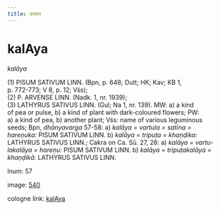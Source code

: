 ```yaml
---
title: कलाय
---
```


# kalAya

<i>kalāya</i>  <div n="P" />(1) <bot>PISUM SATIVUM LINN.</bot> (Bpn, p. 648; Dutt; HK; Kav; KB 1, <div n="lb" />p. 772-773; V 8, p. 12; Vśs); <div n="P" />(2) <bot>P. ARVENSE LINN.</bot> (Nadk. 1, nr. 1939); <div n="P" />(3) <bot>LATHYRUS SATIVUS LINN.</bot> (Gul; Na 1, nr. 139). MW: a) a kind <div n="lb" />of pea or pulse, b) a kind of plant with dark-coloured flowers; PW: <div n="lb" />a) a kind of pea, b) another plant; Vśs: name of various leguminous <div n="lb" />seeds; Bpn, <i>dhānyavarga</i> 57-58: a) <i>kalāya = vartula = satīna =</i> <div n="lb" /><i>hareṇuka:</i> <bot>PISUM SATIVUM LINN.</bot> b) <i>kalāya = tripuṭa = khaṇḍika:</i> <div n="lb" /><bot>LATHYRUS SATIVUS LINN.</bot>; Cakra on Ca. Sū. 27, 28: a) <i>kalāya = vartu-</i> <div n="lb" /><i>lakalāya = hareṇu:</i> <bot>PISUM SATIVUM LINN.</bot> b) <i>kalāya = tripuṭakalāya =</i> <div n="lb" /><i>khaṇḍikā:</i> <bot>LATHYRUS SATIVUS LINN.</bot>

lnum: 57

image: [540](https://www.sanskrit-lexicon.uni-koeln.de/scans/csl-apidev/servepdf.php?dict=snp&page=540)

cologne link: [kalAya](https://sanskrit-lexicon.uni-koeln.de/scans/csl-apidev/getword.php?dict=snp&key=kalAya)

